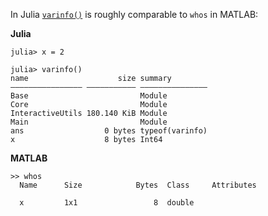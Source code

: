 In Julia [`varinfo()`](https://docs.julialang.org/en/latest/stdlib/InteractiveUtils/#InteractiveUtils.varinfo) is roughly comparable to `whos` in MATLAB:

**Julia**
```
julia> x = 2

julia> varinfo()
name                    size summary        
–––––––––––––––– ––––––––––– –––––––––––––––
Base                         Module         
Core                         Module         
InteractiveUtils 180.140 KiB Module         
Main                         Module         
ans                  0 bytes typeof(varinfo)
x                    8 bytes Int64    
```

**MATLAB**
```
>> whos
  Name      Size            Bytes  Class     Attributes

  x         1x1                 8  double         
```